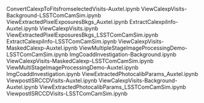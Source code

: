 ConvertCalexpToFitsfromselectedVisits-Auxtel.ipynb  ViewCalexpVisits-Background-LSSTComCamSim.ipynb    ViewExtractedPixelExposuresBkgs_Auxtel.ipynb
ExtractCalexpiInfo-Auxtel.ipynb			    ViewCalexpVisits.ipynb			       ViewExtractedPixelExposuresBkgs_LSSTComCamSim.ipynb
ExtractCalexpiInfo-LSSTComCamSim.ipynb		    ViewCalexpVisits-MaskedCalexp-Auxtel.ipynb	       ViewMultipleStageImageProcessingDemo-LSSTComCamSim.ipynb
ImgCoaddInvestigation-Background.ipynb		    ViewCalexpVisits-MaskedCalexp-LSSTComCamSim.ipynb  ViewMultiStageImageProcessingDemo-Auxtel.ipynb
ImgCoaddInvestigation.ipynb			    ViewExtractedPhotocalibParams_Auxtel.ipynb	       ViewpostISRCCDVisits-Auxtel.ipynb
ViewCalexpVisits-Background-Auxtel.ipynb	    ViewExtractedPhotocalibParams_LSSTComCamSim.ipynb  ViewpostISRCCDVisits-LSSTComCamSim.ipynb


